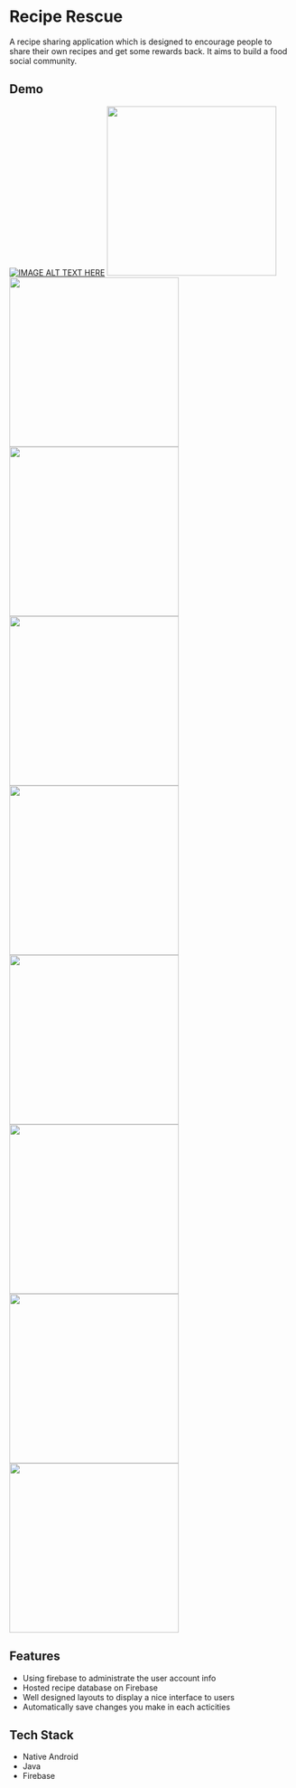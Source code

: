 # Recipe Rescue
A recipe sharing application which is designed to encourage people to share their own recipes and get some rewards back. It aims to build a food social community.

## Demo

[![IMAGE ALT TEXT HERE](https://img.youtube.com/vi/vE6-ph5U-7k/0.jpg)](https://www.youtube.com/watch?v=vE6-ph5U-7k)
 <img src="images/appbg.png" width="300">
 <img src="images/signup.png" width="300">
 <img src="images/signin.png" width="300">
 <img src="images/img3.png" width="300">
 <img src="images/viewrecipe.png" width="300">
 <img src="images/search.png" width="300">
 <img src="images/img6.png" width="300">
 <img src="images/img7.png" width="300">
 <img src="images/shoppinglist.png" width="300">

## Features

- Using firebase to administrate the user account info
- Hosted recipe database on Firebase
- Well designed layouts to display a nice interface to users
- Automatically save changes you make in each acticities

## Tech Stack

- Native Android 
- Java 
- Firebase
